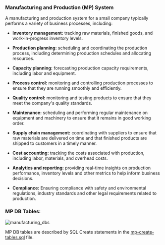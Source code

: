 ### Manufacturing and Production (MP) System 

A manufacturing and production system for a small company typically performs a variety of business processes, including:

- **Inventory management:** tracking raw materials, finished goods, and work-in-progress inventory levels.

- **Production planning:** scheduling and coordinating the production process, including determining production schedules and allocating resources.

- **Capacity planning:** forecasting production capacity requirements, including labor and equipment.

- **Process control:** monitoring and controlling production processes to ensure that they are running smoothly and efficiently.

- **Quality control:** monitoring and testing products to ensure that they meet the company's quality standards.

- **Maintenance:** scheduling and performing regular maintenance on equipment and machinery to ensure that it remains in good working order.

- **Supply chain management:** coordinating with suppliers to ensure that raw materials are delivered on time and that finished products are shipped to customers in a timely manner.

- **Cost accounting:** tracking the costs associated with production, including labor, materials, and overhead costs.

- **Analytics and reporting:** providing real-time insights on production performance, inventory levels and other metrics to help inform business decisions.

- **Compliance:** Ensuring compliance with safety and environmental regulations, industry standards and other legal requirements related to production.

### MP DB Tables: 

![manufacturing_dbs](https://user-images.githubusercontent.com/68504324/212563649-b9ef680e-7294-423d-8e43-a3dec0187fae.png)

MP DB tables are described by SQL Create statements in the [mp-create-tables.sql](https://github.com/jonfernq/SimpleERP/blob/main/Manufacturing-Production/mp-create-tables.sql) file.

